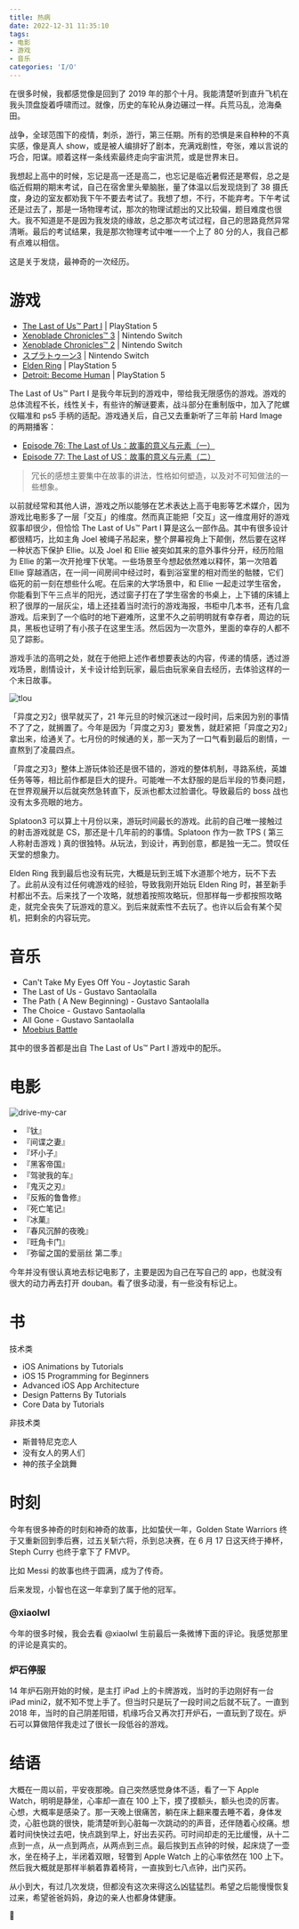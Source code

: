 ```yaml
---
title: 热病
date: 2022-12-31 11:35:10
tags:
- 电影
- 游戏
- 音乐
categories: 'I/O'
---
```


在很多时候，我都感觉像是回到了 2019 年的那个十月。我能清楚听到直升飞机在我头顶盘旋着呼啸而过。就像，历史的车轮从身边碾过一样。兵荒马乱，沧海桑田。

战争，全球范围下的疫情，刺杀，游行，第三任期。所有的恐惧是来自种种的不真实感，像是真人 show，或是被人编排好了剧本，充满戏剧性，夸张，难以言说的巧合，阳谋。顺着这样一条线索最终走向宇宙洪荒，或是世界末日。

我想起上高中的时候，忘记是高一还是高二，也忘记是临近暑假还是寒假，总之是临近假期的期末考试，自己在宿舍里头晕脑胀，量了体温以后发现烧到了 38 摄氏度，身边的室友都劝我下午不要去考试了。我想了想，不行，不能弃考。下午考试还是过去了，那是一场物理考试，那次的物理试题出的又比较偏，题目难度也很大。我不知道是不是因为我发烧的缘故，总之那次考试过程，自己的思路竟然异常清晰。最后的考试结果，我是那次物理考试中唯一一个上了 80 分的人，我自己都有点难以相信。

这是关于发烧，最神奇的一次经历。

<!--more-->

# 游戏

- [The Last of Us™ Part I](https://www.playstation.com/en-us/games/the-last-of-us-part-i/) | PlayStation 5
- [Xenoblade Chronicles™ 3](https://www.nintendo.com.hk/switch/az3ha/) | Nintendo Switch
- [Xenoblade Chronicles™ 2](https://www.nintendo.com/store/products/xenoblade-chronicles-2-switch/) | Nintendo Switch
- [スプラトゥーン3](https://www.nintendo.co.jp/switch/av5ja/index.html) | Nintendo Switch
- [Elden Ring](https://en.bandainamcoent.eu/elden-ring/elden-ring) | PlayStation 5
- [Detroit: Become Human]() | PlayStation 5

The Last of Us™ Part I 是我今年玩到的游戏中，带给我无限感伤的游戏。游戏的总体流程不长，线性关卡，有些许的解谜要素，战斗部分在重制版中，加入了陀螺仪瞄准和 ps5 手柄的适配。游戏通关后，自己又去重新听了三年前 Hard Image 的两期播客：

- [Episode 76: The Last of Us：故事的意义与元素（一）](https://hardimage.pro/episodes/76)
- [Episode 77: The Last of US：故事的意义与元素（二）](https://hardimage.pro/episodes/77)

> 冗长的感想主要集中在故事的讲法，性格如何塑造，以及对不可知做法的一些想象。

以前就经常和其他人讲，游戏之所以能够在艺术表达上高于电影等艺术媒介，因为游戏比电影多了一层「交互」的维度。然而真正能把「交互」这一维度用好的游戏叙事却很少，但恰恰 The Last of Us™ Part I 算是这么一部作品。其中有很多设计都很精巧，比如主角 Joel 被绳子吊起来，整个屏幕视角上下颠倒，然后要在这样一种状态下保护 Ellie。以及 Joel 和 Ellie 被突如其来的意外事件分开，经历险阻为 Ellie 的第一次开抢埋下伏笔。一些场景至今想起依然难以释怀，第一次陪着 Ellie 穿越酒店，在一间一间房间中经过时，看到浴室里的相对而坐的骷髅，它们临死的前一刻在想些什么呢。在后来的大学场景中，和 Ellie 一起走过学生宿舍，你能看到下午三点半的阳光，透过窗子打在了学生宿舍的书桌上，上下铺的床铺上积了很厚的一层灰尘，墙上还挂着当时流行的游戏海报，书柜中几本书，还有几盒游戏。后来到了一个临时的地下避难所，这里不久之前明明就有幸存者，周边的玩具，黑板也证明了有小孩子在这里生活。然后因为一次意外，里面的幸存的人都不见了踪影。

游戏手法的高明之处，就在于他把上述作者想要表达的内容，传递的情感，透过游戏场景，剧情设计，关卡设计给到玩家，最后由玩家亲自去经历，去体验这样的一个末日故事。

![tlou](tlou.jpeg)

「异度之刃2」很早就买了，21 年元旦的时候沉迷过一段时间，后来因为别的事情不了了之，就搁置了。今年是因为「异度之刃3」要发售，就赶紧把「异度之刃2」拿出来，给通关了。七月份的时候通的关，那一天为了一口气看到最后的剧情，一直熬到了凌晨四点。

「异度之刃3」整体上游玩体验还是很不错的，游戏的整体机制，寻路系统，英雄任务等等，相比前作都是巨大的提升。可能唯一不太舒服的是后半段的节奏问题，在世界观展开以后就突然急转直下，反派也都太过脸谱化。导致最后的 boss 战也没有太多亮眼的地方。

Splatoon3 可以算上十月份以来，游玩时间最长的游戏。此前的自己唯一接触过的射击游戏就是 CS，那还是十几年前的的事情。Splatoon 作为一款 TPS ( 第三人称射击游戏 ) 真的很独特。从玩法，到设计，再到创意，都是独一无二。赞叹任天堂的想象力。

Elden Ring 我到最后也没有玩完，大概是玩到王城下水道那个地方，玩不下去了。此前从没有过任何魂游戏的经验，导致我刚开始玩 Elden Ring 时，甚至新手村都出不去。后来找了一个攻略，就想着按照攻略玩，但那样每一步都按照攻略走，就完全丧失了玩游戏的意义。到后来就索性不去玩了。也许以后会有某个契机，把剩余的内容玩完。

# 音乐

- Can't Take My Eyes Off You - Joytastic Sarah
- The Last of Us - Gustavo Santaolalla
- The Path ( A New Beginning) - Gustavo Santaolalla
- The Choice - Gustavo Santaolalla
- All Gone - Gustavo Santaolalla
- [Moebius Battle](https://www.youtube.com/watch?v=4hqSSb5rPE0)

其中的很多首都是出自 The Last of Us™ Part I 游戏中的配乐。

# 电影

![drive-my-car](drive-my-car.jpeg)

- 『钛』
- 『间谍之妻』
- 『坏小子』
- 『黑客帝国』
- 『驾驶我的车』
- 『鬼灭之刃』
- 『反叛的鲁鲁修』
- 『死亡笔记』
- 『冰菓』
- 『春风沉醉的夜晚』
- 『旺角卡门』
- 『弥留之国的爱丽丝 第二季』

今年并没有很认真地去标记电影了，主要是因为自己在写自己的 app，也就没有很大的动力再去打开 douban。看了很多动漫，有一些没有标记上。

# 书

技术类

- iOS Animations by Tutorials
- iOS 15 Programming for Beginners
- Advanced iOS App Architecture
- Design Patterns By Tutorials
- Core Data by Tutorials

非技术类

- 斯普特尼克恋人
- 没有女人的男人们
- 神的孩子全跳舞

# 时刻

今年有很多神奇的时刻和神奇的故事，比如蛰伏一年，Golden State Warriors 终于又重新回到季后赛，过五关斩六将，杀到总决赛，在 6 月 17 日这天终于捧杯，Steph Curry 也终于拿下了 FMVP。

比如 Messi 的故事也终于圆满，成为了传奇。

后来发现，小智也在这一年拿到了属于他的冠军。

### @xiaolwl

今年的很多时候，我会去看 @xiaolwl 生前最后一条微博下面的评论。我感觉那里的评论是真实的。

### 炉石停服

14 年炉石刚开始的时候，是主打 iPad 上的卡牌游戏，当时的手边刚好有一台 iPad mini2，就不知不觉上手了。但当时只是玩了一段时间之后就不玩了。一直到 2018 年，当时的自己阴差阳错，机缘巧合又再次打开炉石，一直玩到了现在。炉石可以算做陪伴我走过了很长一段低谷的游戏。

# 结语

大概在一周以前，平安夜那晚。自己突然感觉身体不适，看了一下 Apple Watch，明明是静坐，心率却一直在 100 上下，摸了摸额头，额头也烫的厉害。心想，大概率是感染了。那一天晚上很痛苦，躺在床上翻来覆去睡不着，身体发烫，心脏也跳的很快，能清楚听到心脏每一次跳动的的声音，还伴随着心绞痛。想着时间快快过去吧，快点跳到早上，好出去买药。可时间却走的无比缓慢，从十二点到一点，从一点到两点，从两点到三点。最后挨到五点钟的时候，起床烧了一壶水，坐在椅子上，半闭着双眼，轻瞥到 Apple Watch 上的心率依然在 100 上下。然后我大概就是那样半躺着靠着椅背，一直挨到七八点钟，出门买药。

从小到大，有过几次发烧，但都没有这次来得这么凶猛猛烈。希望之后能慢慢恢复过来，希望爸爸妈妈，身边的亲人也都身体健康。

🌻
